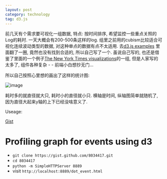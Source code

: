 ```yaml
---
layout: post
category: technology
tag: d3.js
---
```





前几天有个需求要可视化一组数据, 特点: 按时间排序, 希望监控一些重点关照的Log的耗时. 一天大概会有200-500条这样的log.
组里之前用的cubism比较适合可视化连续波动类型的数据, 对这种单点的数据有点不太适用.
去[d3.js examples](https://github.com/mbostock/d3/wiki/Gallery) 里面翻了一圈, 竟然也没有找到合适的, 所以自己写了一个.
虽说自己写的, 也还是借鉴了里面的一个例子[The New York Times visualizations](http://www.nytimes.com/interactive/2012/05/17/business/dealbook/how-the-facebook-offering-compares.html?_r=0)的一组, 但是人家写的太多了, 组件各种复杂 - - 前端小白想抄无门...

所以自己按照心里想的画出了这样的统计图:

![image](/images/2013/p10569223.jpg)


耗时多的就直径就大只, 耗时小的直径就小只. 横轴是时间, 纵轴图简单就随机了, 因为直径大起来y轴的上下已经没啥意义了.


Useage:

[Gist](https://gist.github.com/soasme/8034417)

Profiling graph for events using d3
======

* `git clone https://gist.github.com/8034417.git`
* `cd 8034417`
* `python -m SimpleHTTPServer 8889`
*  visit `http://localhost:8889/dot_event.html`
